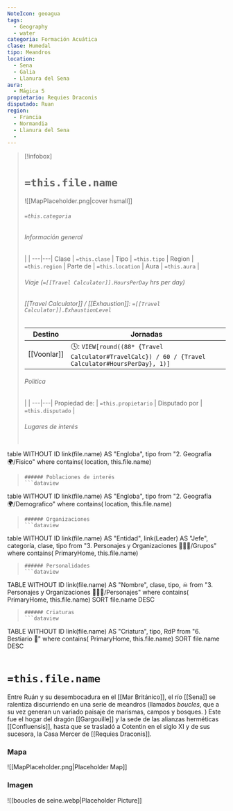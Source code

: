 ```yaml
---
NoteIcon: geoagua
tags:
  - Geography 
  - water
categoria: Formación Acuática
clase: Humedal
tipo: Meandros 
location: 
  - Sena 
  - Galia 
  - Llanura del Sena 
aura:
  - Mágica 5
propietario: Requies Draconis 
disputado: Ruan 
region:
  - Francia  
  - Normandia 
  - Llanura del Sena 
  - 
---
```


> [!infobox]
> # `=this.file.name`
> ![[MapPlaceholder.png|cover hsmall]]
> ###### `=this.categoria` 
> ###### Información general
>  |   |
> ---|---|
> Clase | `=this.clase` |
> Tipo | `=this.tipo` |
> Region | `=this.region` |
> Parte de | `=this.location` |
> Aura | `=this.aura`  |
> ###### Viaje (`=[[Travel Calculator]].HoursPerDay` hrs per day)
> ###### [[Travel Calculator]]  / [[Exhaustion]]:  `=[[Travel Calculator]].ExhaustionLevel`
> Destino |  Jornadas  |
> ---|---|
> [[Voonlar]] | 🕓: `VIEW[round((88* {Travel Calculator#TravelCalc}) / 60 / {Travel Calculator#HoursPerDay}, 1)]`      |
> ###### Politica
>  |   |
> ---|---|
> Propiedad de: | `=this.propietario` |
> Disputado por | `=this.disputado` |
>###### Lugares de interés
> ```dataview
table WITHOUT ID link(file.name) AS "Engloba",  tipo
from "2. Geografía 🌍/Fisico"
where contains( location, this.file.name)
>```
>###### Poblaciones de interés
> ```dataview
table WITHOUT ID link(file.name) AS "Engloba",  tipo
from "2. Geografía 🌍/Demografico"
where contains( location, this.file.name)
>```
>###### Organizaciones
> ```dataview
table WITHOUT ID link(file.name) AS "Entidad", link(Leader) AS "Jefe", categoría, clase, tipo
from "3. Personajes y Organizaciones 🧑‍🤝‍🧑/Grupos"
where contains( PrimaryHome, this.file.name)
>```
>###### Personalidades 
>```dataview
TABLE WITHOUT ID link(file.name) AS "Nombre", clase, tipo, ☠
from "3. Personajes y Organizaciones 🧑‍🤝‍🧑/Personajes"
where contains( PrimaryHome, this.file.name)
SORT file.name DESC
>```
>###### Criaturas
> ```dataview
TABLE WITHOUT ID link(file.name) AS "Criatura", tipo, RdP
from "6. Bestiario 🐉"
where contains( PrimaryHome, this.file.name)
SORT file.name DESC
>```


# `=this.file.name`
Entre Ruán y su desembocadura en el [[Mar Británico]], el río [[Sena]] se ralentiza discurriendo en una serie de meandros (llamados *boucles*, que a su vez generan un variado paisaje de marismas, campos y bosques. ) Este fue el hogar del dragón [[Gargouille]] y la sede de las alianzas herméticas [[Confluensis]], hasta que se trasladó a Cotentin en el siglo XI y de sus sucesora, la Casa Mercer  de [[Requies Draconis]]. 
### Mapa
![[MapPlaceholder.png|Placeholder Map]]

### Imagen
![[boucles de seine.webp|Placeholder Picture]]



